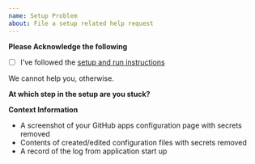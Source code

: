 ```yaml
---
name: Setup Problem
about: File a setup related help request
---
```


<!--

Thanks for filing your interest in trying out Wuffle

Please take your time to provide the relevant context
that allows us to understand your issue. 

-->

__Please Acknowledge the following__

* [ ] I've followed the [setup and run instructions](https://github.com/nikku/wuffle/blob/master/docs/SETUP.md)

We cannot help you, otherwise.


__At which step in the setup are you stuck?__

<!-- Please share how the setup problem manifests -->


__Context Information__

<!-- Please share the following information -->

* A screenshot of your GitHub apps configuration page with secrets removed
* Contents of created/edited configuration files with secrets removed
* A record of the log from application start up
